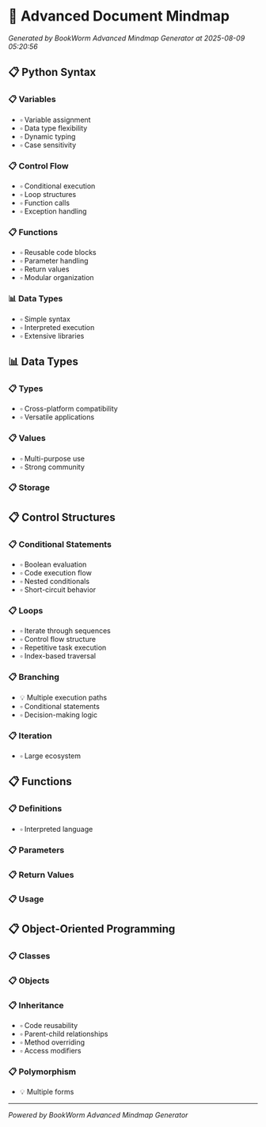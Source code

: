 # 🧠 Advanced Document Mindmap

*Generated by BookWorm Advanced Mindmap Generator at 2025-08-09 05:20:56*

## 📋 Python Syntax

### 📋 Variables

- ▫️ Variable assignment
- ▫️ Data type flexibility
- ▫️ Dynamic typing
- ▫️ Case sensitivity
### 📋 Control Flow

- ▫️ Conditional execution
- ▫️ Loop structures
- ▫️ Function calls
- ▫️ Exception handling
### 📋 Functions

- ▫️ Reusable code blocks
- ▫️ Parameter handling
- ▫️ Return values
- ▫️ Modular organization
### 📊 Data Types

- ▫️ Simple syntax
- ▫️ Interpreted execution
- ▫️ Extensive libraries
## 📊 Data Types

### 📋 Types

- ▫️ Cross-platform compatibility
- ▫️ Versatile applications
### 📋 Values

- ▫️ Multi-purpose use
- ▫️ Strong community
### 📋 Storage

## 📋 Control Structures

### 📋 Conditional Statements

- ▫️ Boolean evaluation
- ▫️ Code execution flow
- ▫️ Nested conditionals
- ▫️ Short-circuit behavior
### 📋 Loops

- ▫️ Iterate through sequences
- ▫️ Control flow structure
- ▫️ Repetitive task execution
- ▫️ Index-based traversal
### 📋 Branching

- 💡 Multiple execution paths
- ▫️ Conditional statements
- ▫️ Decision-making logic
### 📋 Iteration

- ▫️ Large ecosystem
## 📋 Functions

### 📋 Definitions

- ▫️ Interpreted language
### 📋 Parameters

### 📋 Return Values

### 📋 Usage

## 📋 Object-Oriented Programming

### 📋 Classes

### 📋 Objects

### 📋 Inheritance

- ▫️ Code reusability
- ▫️ Parent-child relationships
- ▫️ Method overriding
- ▫️ Access modifiers
### 📋 Polymorphism

- 💡 Multiple forms

---
*Powered by BookWorm Advanced Mindmap Generator*